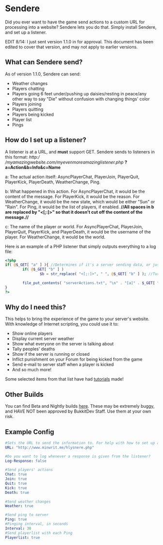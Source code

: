 Sendere
=======

Did you ever want to have the game send actions to a custom URL for processing into a website? Sendere lets you do that. Simply install Sendere, and set up a listener. 

EDIT 8/14: I just sent version 1.1.0 in for approval. This document has been edited to cover that version, and may not apply to earlier versions.
## What can Sendere send?
As of version 1.1.0, Sendere can send:
* Weather changes
* Players chatting
* Players going 6 feet under/pushing up daisies/resting in peace/any other way to say "Die" without confusion with changing things' color
* Players joining
* Players quitting
* Players being kicked
* Player list
* Pings
## How do I set up a listener?
A listener is at a URL, and **must** support GET.
Sendere sends to listeners in this format: *http:/ /myamazingwebsite.com/myevenmoreamazinglistener.php* **?a=Action&b=Info&c=Name**

a: The actual action itself: AsyncPlayerChat, PlayerJoin, PlayerQuit, PlayerKick, PlayerDeath, WeatherChange, Ping.

b: What happened in this action. For AsyncPlayerChat, it would be the content of the message. For PlayerKick, it would be the reason. For WeatherChange, it would be the new state, which would be either "Sun" or "Rain". For Ping, it would be the list of players, if enabled.
**//All spaces in b are replaced by "<[;:]>" so that it doesn't cut off the content of the message.//**

c: The name of the player or world. For AsyncPlayerChat, PlayerJoin, PlayerQuit, PlayerKick, and PlayerDeath, it would be the username of the player. For WeatherChange, it would be the world.

Here is an example of a PHP listener that simply outputs everything to a log file:
```php
<?php
if( @$_GET[ "a" ] ){ //Determines if it's a server sending data, or just a web crawler.
        if( @$_GET[ "b" ] )
                $b = str_replace( "<[;:]>", " ", @$_GET[ "b" ] ); //Turns "<[;:]>" back into spaces.
        
        file_put_contents( "serverActions.txt", "\n" . "[a]" . $_GET[ "a" ] . ":::[b]" . @$b . ":::[c]" . @$_GET[ "c" ], FILE_APPEND ); //Outputs everything to a log file.
}
?>
```

## Why do I need this?
This helps to bring the experience of the game to your server's website.
With knowledge of Internet scripting, you could use it to:
* Show online players
* Display current server weather
* Show what everyone on the server is talking about
* Tally peoples' deaths
* Show if the server is running or closed
* Inflict punishment on your Forum for being kicked from the game
* Send e-mail to server staff when a player is kicked
* And so much more!

Some selected items from that list have had [tutorials](http://dev.bukkit.org/bukkit-plugins/sendere/pages/tutorials/) made!

## Other Builds
You can find Beta and Nightly builds [here](http://www.jamescl.com/Sendere/). These may be extremely buggy, and HAVE NOT been approved by BukkitDev Staff. Use them at your own risk.
## Example Config
```yaml
#Sets the URL to send the information to. For help with how to set up a listener, and an example one, go to http://dev.bukkit.org/bukkit-plugins/sendere/.
URL: "http://www.minwrit.me/hlysnere.php"

#Do you want to log whenever a response is given from the listener?
Log-Response: false
    
#Send players' actions
Chat: true
Join: true
Quit: true
Kick: true
Death: true
    
#Send weather changes
Weather: true

#Send ping to server
Ping: true
#Pinging interval, in seconds
Interval: 30
#Send playerlist with each Ping
Playerlist: true
```
